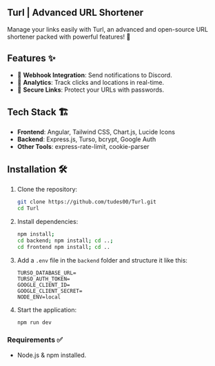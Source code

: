 ## Turl | Advanced URL Shortener

Manage your links easily with Turl, an advanced and open-source URL shortener packed with powerful features! 🚀

## Features ✨

- 📩 **Webhook Integration**: Send notifications to Discord.
- 🔢 **Analytics**: Track clicks and locations in real-time.
- 🔐 **Secure Links**: Protect your URLs with passwords.

## Tech Stack 🏗️

- **Frontend**: Angular, Tailwind CSS, Chart.js, Lucide Icons
- **Backend**: Express.js, Turso, bcrypt, Google Auth
- **Other Tools**: express-rate-limit, cookie-parser

## Installation 🛠️

1. Clone the repository:
   ```sh
   git clone https://github.com/tudes00/Turl.git
   cd Turl
   ```
2. Install dependencies:
   ```sh
   npm install;
   cd backend; npm install; cd ..;
   cd frontend npm install; cd ..
   ```
3. Add a `.env` file in the `backend` folder and structure it like this:
   ```.env
   TURSO_DATABASE_URL=
   TURSO_AUTH_TOKEN=
   GOOGLE_CLIENT_ID=
   GOOGLE_CLIENT_SECRET=
   NODE_ENV=local
   ```
4. Start the application:
   ```sh
   npm run dev
   ```

### Requirements ✅

- Node.js & npm installed.
